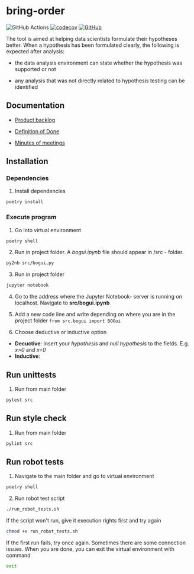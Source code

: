 # bring-order
![GitHub Actions](https://github.com/Order-Team/bring-order/workflows/CI/badge.svg)
[![codecov](https://codecov.io/gh/Order-team/bring-order/branch/main/graph/badge.svg?token=e8bdd46f-46b0-410c-820b-84ffca9ca53c)](https://codecov.io/gh/Order-team/bring-order)
[![GitHub](https://img.shields.io/github/license/Order-Team/bring-order)](LICENSE.md)

The tool is aimed at helping data scientists formulate their hypotheses better. When a hypothesis has been formulated clearly, the following is expected after analysis:

- the data analysis environment can state whether the hypothesis was supported or not

- any analysis that was not directly related to hypothesis testing can be identified


## Documentation
* [Product backlog](https://docs.google.com/spreadsheets/d/1xqybqVAUIn4vhW-fBfhInQun7nY-uYH79M6l8oCiAzg/edit#gid=0)

* [Definition of Done](https://github.com/Order-Team/bring-order/blob/main/documentation/DoD.md)

* [Minutes of meetings](https://drive.google.com/drive/folders/1kwXCKbx7egHf8qYDIb4fRffNnad6Qd1t)

## Installation

### Dependencies 

1. Install dependencies

```bash
poetry install
```

### Execute program

1. Go into virtual environment

```bash
poetry shell
```

2. Run in project folder. A *bogui.ipynb* file should appear in /src - folder.

```bash
py2nb src/bogui.py
```

3. Run in project folder

```bash
jupyter notebook
```

4. Go to the address where the Jupyter Notebook- server is running on localhost. Navigate to **src/bogui.ipynb**


5. Add a new code line and write depending on where you are in the project folder ``` from src.bogui import BOGui ```

6. Choose deductive or inductive option

- **Decuctive**:  Insert your *hypothesis* and *null hypothesis* to the fields. E.g. *x>0* and *x=0*
- **Inductive**: 



## Run unittests

1. Run from main folder

```bash
pytest src
```

## Run style check

1. Run from main folder

```bash
pylint src
```

## Run robot tests
1. Navigate to the main folder and go to virtual environment

```bash
poetry shell
```

2. Run robot test script

```bash
./run_robot_tests.sh
```

If the script won't run, give it execution rights first and try again
```bash
chmod +x run_robot_tests.sh
```

If the first run fails, try once again. Sometimes there are some connection issues.
When you are done, you can exit the virtual environment with command

```bash
exit
```
